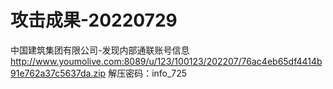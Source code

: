 # 攻击成果-20220729
中国建筑集团有限公司-发现内部通联账号信息 http://www.youmolive.com:8089/u/123/100123/202207/76ac4eb65df4414b91e762a37c5637da.zip 解压密码：info_725
